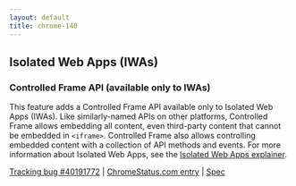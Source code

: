 ```yaml
---
layout: default
title: chrome-140
---
```


## Isolated Web Apps (IWAs)

### Controlled Frame API (available only to IWAs)

This feature adds a Controlled Frame API available only to Isolated Web Apps (IWAs). Like similarly-named APIs on other platforms, Controlled Frame allows embedding all content, even third-party content that cannot be embedded in `<iframe>`. Controlled Frame also allows controlling embedded content with a collection of API methods and events. For more information about Isolated Web Apps, see the [Isolated Web Apps explainer](https://github.com/WICG/isolated-web-apps/blob/main/README.md).

[Tracking bug #40191772](https://issues.chromium.org/issues/40191772) | [ChromeStatus.com entry](https://chromestatus.com/feature/5199572022853632) | [Spec](https://wicg.github.io/controlled-frame)

